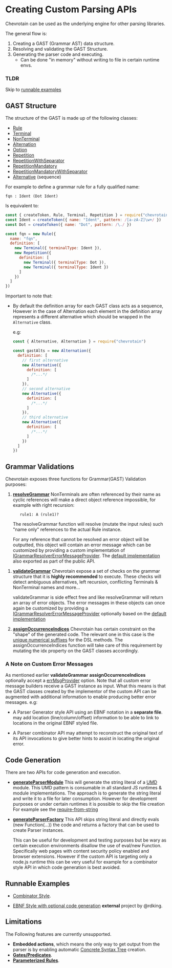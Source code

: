# Creating Custom Parsing APIs

Chevrotain can be used as the underlying engine for other parsing libraries.

The general flow is:

1.  Creating a GAST (Grammar AST) data structure.
1.  Resolving and validating the GAST Structure.
1.  Generating the parser code and executing.
    - Can be done "in memory" without writing to file in certain runtime envs.

### TLDR

Skip to [runnable examples](https://github.com/chevrotain/chevrotain/tree/master/examples/custom_apis/)

## GAST Structure

The structure of the GAST is made up of the following classes:

- [Rule](https://chevrotain.io/documentation/8_0_0/classes/rule.html)
- [Terminal](https://chevrotain.io/documentation/8_0_0/classes/terminal.html)
- [NonTerminal](https://chevrotain.io/documentation/8_0_0/classes/nonterminal.html)
- [Alternation](https://chevrotain.io/documentation/8_0_0/classes/alternation.html)
- [Option](https://chevrotain.io/documentation/8_0_0/classes/option.html)
- [Repetition](https://chevrotain.io/documentation/8_0_0/classes/repetition.html)
- [RepetitionWithSeparator](https://chevrotain.io/documentation/8_0_0/classes/repetitionwithseparator.html)
- [RepetitionMandatory](https://chevrotain.io/documentation/8_0_0/classes/repetitionmandatory.html)
- [RepetitionMandatoryWithSeparator](https://chevrotain.io/documentation/8_0_0/classes/repetitionmandatorywithseparator.html)
- [Alternative](https://chevrotain.io/documentation/8_0_0/classes/alternative.html) (sequence)

For example to define a grammar rule for a fully qualified name:

```antlr
fqn : Ident (Dot Ident)
```

Is equivalent to:

```javascript
const { createToken, Rule, Terminal, Repetition } = require("chevrotain")
const Ident = createToken({ name: "Ident", pattern: /[a-zA-Z]\w+/ })
const Dot = createToken({ name: "Dot", pattern: /\./ })

const fqn = new Rule({
  name: "fqn",
  definition: [
    new Terminal({ terminalType: Ident }),
    new Repetition({
      definition: [
        new Terminal({ terminalType: Dot }),
        new Terminal({ terminalType: Ident })
      ]
    })
  ]
})
```

Important to note that:

- By default the definition array for each GAST class acts as a sequence,
  However in the case of Alternation each element in the definition array represents a different
  alternative which should be wrapped in the `Alternative` class.

  e.g:

  ```javascript
  const { Alternative, Alternation } = require("chevrotain")

  const gastAlts = new Alternation({
    definition: [
      // first alternative
      new Alternative({
        definition: [
          /*...*/
        ]
      }),
      // second alternative
      new Alternative({
        definition: [
          /*...*/
        ]
      }),
      // third alternative
      new Alternative({
        definition: [
          /*...*/
        ]
      })
    ]
  })
  ```

## Grammar Validations

Chevrotain exposes three functions for Grammar(GAST) Validation purposes:

1.  [**resolveGrammar**](https://chevrotain.io/documentation/8_0_0/globals.html#resolvegrammar)
    NonTerminals are often referenced by their name as cyclic references will make
    a direct object reference impossible, for example with right recursion:

    ```antlr
       rule1: A (rule1)?
    ```

    The resolveGrammar function will resolve (mutate the input rules) such "name only" references
    to the actual Rule instance.

    For any reference that cannot be resolved an error object will be outputted,
    this object will contain an error message which can be customized by providing
    a custom implementation of [IGrammarResolverErrorMessageProvider](https://chevrotain.io/documentation/8_0_0/interfaces/igrammarresolvererrormessageprovider.html).
    The [default implementation](https://chevrotain.io/documentation/8_0_0/globals.html#defaultgrammarresolvererrorprovider) also exported as part of the public API.

1)  [**validateGrammar**](https://chevrotain.io/documentation/8_0_0/globals.html#validategrammar)
    Chevrotain expose a set of checks on the grammar structure that it is **highly recommended** to execute.
    These checks will detect ambiguous alternatives, left recursion, conflicting Terminals & NonTerminal names and more...

    validateGrammar is side effect free and like resolveGrammar will return an array of error objects.
    The error messages in these objects can once again be customized by providing a [IGrammarResolverErrorMessageProvider](https://chevrotain.io/documentation/8_0_0/interfaces/igrammarvalidatorerrormessageprovider.html)
    optionally based on the [default implementation](https://chevrotain.io/documentation/8_0_0/globals.html#defaultgrammarvalidatorerrorprovider)

1)  [**assignOccurrenceIndices**](https://chevrotain.io/documentation/8_0_0/globals.html#assignoccurrenceindices)
    Chevrotain has certain constraint on the "shape" of the generated code. The relevant one in this case is the [unique numerical suffixes](https://chevrotain.io/docs/FAQ.html#NUMERICAL_SUFFIXES) for the DSL methods.
    The assignOccurrenceIndices function will take care of this requirement by mutating the idx property on the GAST classes accordingly.

### A Note on Custom Error Messages

As mentioned earlier **validateGrammar** **assignOccurrenceIndices** optionally accept
a [errMsgProvider](https://chevrotain.io/documentation/8_0_0/globals.html#validategrammar) option.
Note that all custom error message builders receive a GAST instance as input. What this means is that
the GAST classes created by the implementor of the custom API can be augmented with additional information to enable
producing better error messages. e.g:

- A Parser Generator style API using an EBNF notation in a **separate file**.
  may add location (line/column/offset) information to be able to link to locations in the original EBNF styled file.

- A Parser combinator API may attempt to reconstruct the original text of its API invocations to give better hints
  to assist in locating the original error.

## Code Generation

There are two APIs for code generation and execution.

- [**generateParserModule**](https://chevrotain.io/documentation/8_0_0/globals.html#generateparsermodule)
  This will generate the string literal of a [UMD](https://github.com/umdjs/umd) module.
  This UMD pattern is consumable in all standard JS runtimes & module implementations.
  The approach is to generate the string literal and write it to a file for later consumption.
  However for development purposes or under certain runtimes it is possible to skip the file creation
  For example see the [require-from-string](https://github.com/floatdrop/require-from-string)

- [**generateParserFactory**](https://chevrotain.io/documentation/8_0_0/globals.html#generateparserfactory)
  This API skips string literal and directly evals (new Function(...)) the code and returns
  a factory that can be used to create Parser instances.

  This can be useful for development and testing purposes but be wary
  as certain execution environments disallow the use of eval/new Function.
  Specifically web pages with content security policy enabled and browser extensions.
  However if the custom API is targeting only a node.js runtime this can be very
  useful for example for a combinator style API in which code generation is best
  avoided.

## Runnable Examples

- [Combinator Style](https://github.com/chevrotain/chevrotain/tree/master/examples/custom_apis/combinator).

- [EBNF Style with optional code generation](https://github.com/rdking/chevrotain-ebnf) **external** project by @rdking.

## Limitations

The Following features are currently unsupported.

- **Embedded actions**, which means the only way to get output from the parser is by enabling automatic [Concrete Syntax Tree](https://chevrotain.io/docs/guide/concrete_syntax_tree.html) creation.
- [**Gates/Predicates**](https://github.com/chevrotain/chevrotain/blob/master/examples/parser/predicate_lookahead/predicate_lookahead.js).
- [**Parameterized Rules**](https://github.com/chevrotain/chevrotain/blob/master/examples/parser/parametrized_rules/parametrized.js).

